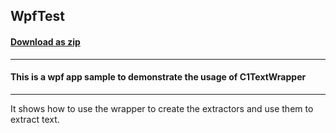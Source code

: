 ## WpfTest
#### [Download as zip](https://downgit.github.io/#/home?url=https://github.com/GrapeCity/ComponentOne-Service-Components-Samples/tree/master/Parser/WPF/WpfTest)
____
#### This is a wpf app sample to demonstrate the usage of C1TextWrapper
____
It shows how to use the wrapper to create the extractors and use them to extract text.
